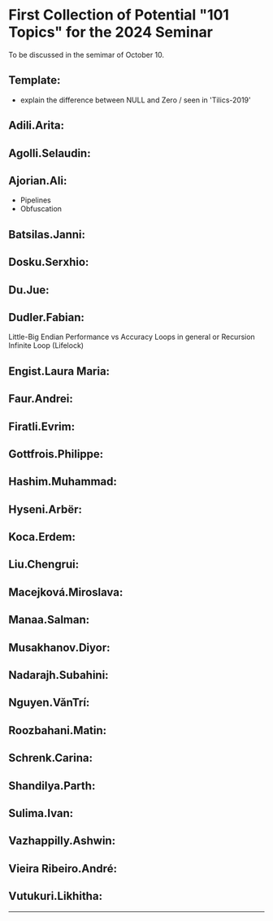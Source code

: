 # First Collection of Potential "101 Topics" for the 2024 Seminar

To be discussed in the semimar of October 10.

## Template:

- explain the difference between NULL and Zero / seen in 'Tilics-2019'


## Adili.Arita:


## Agolli.Selaudin:


## Ajorian.Ali:
- Pipelines
- Obfuscation

## Batsilas.Janni:


## Dosku.Serxhio:


## Du.Jue:


## Dudler.Fabian:
Little-Big Endian
Performance vs Accuracy
Loops in general or Recursion
Infinite Loop (Lifelock)


## Engist.Laura Maria:


## Faur.Andrei:


## Firatli.Evrim:


## Gottfrois.Philippe:


## Hashim.Muhammad:


## Hyseni.Arbër:


## Koca.Erdem:


## Liu.Chengrui:


## Macejková.Miroslava:


## Manaa.Salman:


## Musakhanov.Diyor:


## Nadarajh.Subahini:


## Nguyen.VănTrí:


## Roozbahani.Matin:


## Schrenk.Carina:


## Shandilya.Parth:


## Sulima.Ivan:


## Vazhappilly.Ashwin:


## Vieira Ribeiro.André:


## Vutukuri.Likhitha:


---

